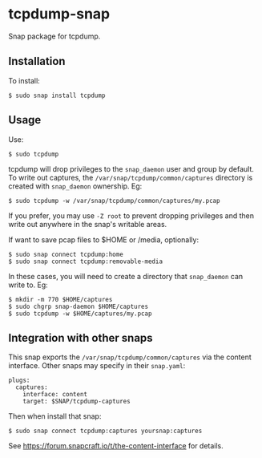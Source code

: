 # tcpdump-snap
Snap package for tcpdump.

## Installation

To install:

    $ sudo snap install tcpdump

## Usage

Use:

    $ sudo tcpdump

tcpdump will drop privileges to the ```snap_daemon``` user and group by
default. To write out captures, the ```/var/snap/tcpdump/common/captures```
directory is created with ```snap_daemon``` ownership. Eg:

    $ sudo tcpdump -w /var/snap/tcpdump/common/captures/my.pcap

If you prefer, you may use ```-Z root``` to prevent dropping privileges and
then write out anywhere in the snap's writable areas.

If want to save pcap files to $HOME or /media, optionally:

    $ sudo snap connect tcpdump:home
    $ sudo snap connect tcpdump:removable-media

In these cases, you will need to create a directory that ```snap_daemon``` can
write to. Eg:

    $ mkdir -m 770 $HOME/captures
    $ sudo chgrp snap-daemon $HOME/captures
    $ sudo tcpdump -w $HOME/captures/my.pcap

## Integration with other snaps

This snap exports the ```/var/snap/tcpdump/common/captures``` via the content
interface. Other snaps may specify in their ```snap.yaml```:

    plugs:
      captures:
        interface: content
        target: $SNAP/tcpdump-captures

Then when install that snap:

    $ sudo snap connect tcpdump:captures yoursnap:captures

See https://forum.snapcraft.io/t/the-content-interface for details.
